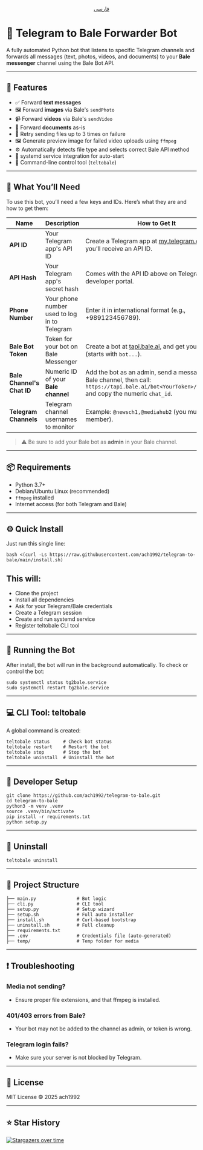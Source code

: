 <p align="center">
 <a href="./README.fa.md">
 فارسی
 </a>
</p>

# 🤖 Telegram to Bale Forwarder Bot

A fully automated Python bot that listens to specific Telegram channels and forwards all messages (text, photos, videos, and documents) to your **Bale messenger** channel using the Bale Bot API.

---

## 🚀 Features

- ✅ Forward **text messages**
- 🖼 Forward **images** via Bale's `sendPhoto`
- 📹 Forward **videos** via Bale's `sendVideo`
- 📄 Forward **documents** as-is
- 🔁 Retry sending files up to 3 times on failure
- 🖼 Generate preview image for failed video uploads using `ffmpeg`
- ⚙️ Automatically detects file type and selects correct Bale API method
- 📡 systemd service integration for auto-start
- 🧰 Command-line control tool (`teltobale`)

---

## 🔑 What You’ll Need

To use this bot, you’ll need a few keys and IDs. Here’s what they are and how to get them:

| Name | Description | How to Get It |
|------|-------------|---------------|
| **API ID** | Your Telegram app's API ID | Create a Telegram app at [my.telegram.org](https://my.telegram.org/auth) and you’ll receive an API ID. |
| **API Hash** | Your Telegram app's secret hash | Comes with the API ID above on Telegram's developer portal. |
| **Phone Number** | Your phone number used to log in to Telegram | Enter it in international format (e.g., +989123456789). |
| **Bale Bot Token** | Token for your bot on Bale Messenger | Create a bot at [tapi.bale.ai](https://tapi.bale.ai), and get your bot token (starts with `bot...`). |
| **Bale Channel's Chat ID** | Numeric ID of your **Bale channel** | Add the bot as an admin, send a message in your Bale channel, then call: `https://tapi.bale.ai/bot<YourToken>/getUpdates` and copy the numeric `chat_id`. |
| **Telegram Channels** | Telegram channel usernames to monitor | Example: `@newsch1,@mediahub2` (you must be a member). |

> ⚠️ Be sure to add your Bale bot as **admin** in your Bale channel.

---

## 📦 Requirements

- Python 3.7+
- Debian/Ubuntu Linux (recommended)
- `ffmpeg` installed
- Internet access (for both Telegram and Bale)

---

## ⚙️ Quick Install

Just run this single line:

```
bash <(curl -Ls https://raw.githubusercontent.com/ach1992/telegram-to-bale/main/install.sh)
```

## This will:

- Clone the project
- Install all dependencies
- Ask for your Telegram/Bale credentials
- Create a Telegram session
- Create and run systemd service
- Register teltobale CLI tool

---

## 🔁 Running the Bot

After install, the bot will run in the background automatically.
To check or control the bot:

```
sudo systemctl status tg2bale.service
sudo systemctl restart tg2bale.service
```

---

## 💻 CLI Tool: teltobale
A global command is created:

```
teltobale status     # Check bot status
teltobale restart    # Restart the bot
teltobale stop       # Stop the bot
teltobale uninstall  # Uninstall the bot
```

---

## 🧪 Developer Setup

```
git clone https://github.com/ach1992/telegram-to-bale.git
cd telegram-to-bale
python3 -m venv .venv
source .venv/bin/activate
pip install -r requirements.txt
python setup.py
```

---

## 🧼 Uninstall

```
teltobale uninstall
```

---

## 📁 Project Structure

```
├── main.py               # Bot logic
├── cli.py                # CLI tool
├── setup.py              # Setup wizard
├── setup.sh              # Full auto installer
├── install.sh            # Curl-based bootstrap
├── uninstall.sh          # Full cleanup
├── requirements.txt
├── .env                  # Credentials file (auto-generated)
├── temp/                 # Temp folder for media
```

---

## ❗ Troubleshooting

### Media not sending?
- Ensure proper file extensions, and that ffmpeg is installed.

### 401/403 errors from Bale?
- Your bot may not be added to the channel as admin, or token is wrong.

### Telegram login fails?
- Make sure your server is not blocked by Telegram.

---

## 📃 License

MIT License © 2025 ach1992

---

## ⭐ Star History

[![Stargazers over time](https://starchart.cc/ach1992/telegram-to-bale.svg)](https://starchart.cc/ach1992/telegram-to-bale)
